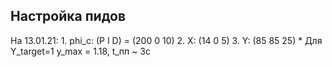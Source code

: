 ## Настройка пидов

На 13.01.21:
    1. phi_c: (P I D) = (200 0 10)
    2. X: (14 0 5)
    3. Y: (85 85 25)
        * Для Y_target=1 y_max = 1.18, t_пп ~ 3c
